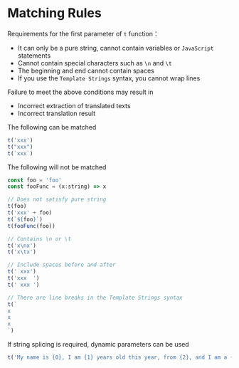 
# Matching Rules
Requirements for the first parameter of  `t`  function：
* It can only be a pure string, cannot contain variables or  `JavaScript`  statements
* Cannot contain special characters such as  `\n` and `\t` 
* The beginning and end cannot contain spaces
* If you use the  `Template Strings`  syntax, you cannot wrap lines

Failure to meet the above conditions may result in
* Incorrect extraction of translated texts
* Incorrect translation result

The following can be matched
```js
t('xxx')
t("xxx")
t(`xxx`)
```
The following will not be matched
```js
const foo = 'foo'
const fooFunc = (x:string) => x

// Does not satisfy pure string
t(foo)
t('xxx' + foo)
t(`${foo}`)
t(fooFunc(foo))

// Contains \n or \t
t('x\nx')
t('x\tx')

// Include spaces before and after
t(' xxx')
t('xxx  ')
t(' xxx ')

// There are line breaks in the Template Strings syntax
t(`
x
x
x
`)
```
If string splicing is required, dynamic parameters can be used
```js
t('My name is {0}, I am {1} years old this year, from {2}, and I am a {3}', 'Wang Nima', 35, 'Mars', 'coder')
```
